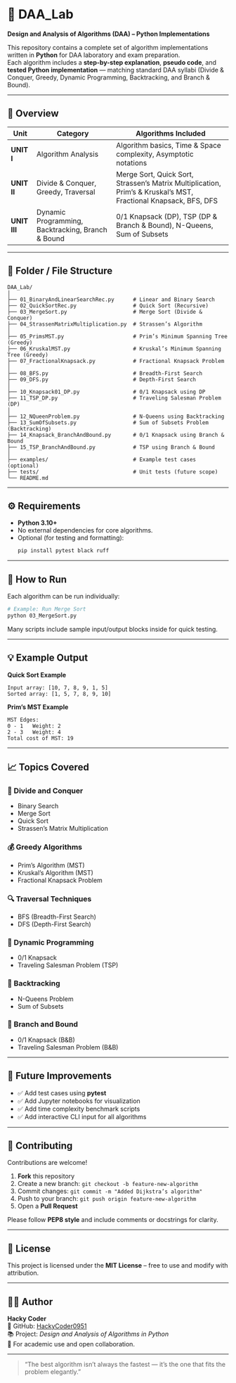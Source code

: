 # 🧠 DAA_Lab
**Design and Analysis of Algorithms (DAA) – Python Implementations**

This repository contains a complete set of algorithm implementations written in **Python** for DAA laboratory and exam preparation.  
Each algorithm includes a **step-by-step explanation**, **pseudo code**, and **tested Python implementation** — matching standard DAA syllabi (Divide & Conquer, Greedy, Dynamic Programming, Backtracking, and Branch & Bound).

---

## 📘 Overview

| Unit | Category | Algorithms Included |
|------|-----------|---------------------|
| **UNIT I** | Algorithm Analysis | Algorithm basics, Time & Space complexity, Asymptotic notations |
| **UNIT II** | Divide & Conquer, Greedy, Traversal | Merge Sort, Quick Sort, Strassen’s Matrix Multiplication, Prim’s & Kruskal’s MST, Fractional Knapsack, BFS, DFS |
| **UNIT III** | Dynamic Programming, Backtracking, Branch & Bound | 0/1 Knapsack (DP), TSP (DP & Branch & Bound), N-Queens, Sum of Subsets |

---

## 🧩 Folder / File Structure

```
DAA_Lab/
│
├── 01_BinaryAndLinearSearchRec.py      # Linear and Binary Search
├── 02_QuickSortRec.py                  # Quick Sort (Recursive)
├── 03_MergeSort.py                     # Merge Sort (Divide & Conquer)
├── 04_StrassenMatrixMultiplication.py  # Strassen’s Algorithm
│
├── 05_PrimsMST.py                      # Prim’s Minimum Spanning Tree (Greedy)
├── 06_KruskalMST.py                    # Kruskal’s Minimum Spanning Tree (Greedy)
├── 07_FractionalKnapsack.py            # Fractional Knapsack Problem
│
├── 08_BFS.py                           # Breadth-First Search
├── 09_DFS.py                           # Depth-First Search
│
├── 10_Knapsack01_DP.py                 # 0/1 Knapsack using DP
├── 11_TSP_DP.py                        # Traveling Salesman Problem (DP)
│
├── 12_NQueenProblem.py                 # N-Queens using Backtracking
├── 13_SumOfSubsets.py                  # Sum of Subsets Problem (Backtracking)
├── 14_Knapsack_BranchAndBound.py       # 0/1 Knapsack using Branch & Bound
├── 15_TSP_BranchAndBound.py            # TSP using Branch & Bound
│
├── examples/                           # Example test cases (optional)
├── tests/                              # Unit tests (future scope)
└── README.md
```

---

## ⚙️ Requirements

- **Python 3.10+**  
- No external dependencies for core algorithms.  
- Optional (for testing and formatting):
  ```bash
  pip install pytest black ruff
  ```

---

## 🚀 How to Run

Each algorithm can be run individually:

```bash
# Example: Run Merge Sort
python 03_MergeSort.py
```

Many scripts include sample input/output blocks inside for quick testing.

---

## 💡 Example Output

**Quick Sort Example**

```
Input array: [10, 7, 8, 9, 1, 5]
Sorted array: [1, 5, 7, 8, 9, 10]
```

**Prim’s MST Example**

```
MST Edges:
0 - 1   Weight: 2
2 - 3   Weight: 4
Total cost of MST: 19
```

---

## 📈 Topics Covered

### 🧮 Divide and Conquer
- Binary Search  
- Merge Sort  
- Quick Sort  
- Strassen’s Matrix Multiplication

### 💰 Greedy Algorithms
- Prim’s Algorithm (MST)  
- Kruskal’s Algorithm (MST)  
- Fractional Knapsack Problem

### 🔍 Traversal Techniques
- BFS (Breadth-First Search)  
- DFS (Depth-First Search)

### 🧠 Dynamic Programming
- 0/1 Knapsack  
- Traveling Salesman Problem (TSP)

### 🧩 Backtracking
- N-Queens Problem  
- Sum of Subsets

### 🧭 Branch and Bound
- 0/1 Knapsack (B&B)
- Traveling Salesman Problem (B&B)

---

## 🧪 Future Improvements

- ✅ Add test cases using **pytest**
- ✅ Add Jupyter notebooks for visualization
- ✅ Add time complexity benchmark scripts
- ✅ Add interactive CLI input for all algorithms

---

## 🤝 Contributing

Contributions are welcome!

1. **Fork** this repository  
2. Create a new branch: `git checkout -b feature-new-algorithm`  
3. Commit changes: `git commit -m "Added Dijkstra’s algorithm"`  
4. Push to your branch: `git push origin feature-new-algorithm`  
5. Open a **Pull Request**

Please follow **PEP8 style** and include comments or docstrings for clarity.

---

## 📄 License

This project is licensed under the **MIT License** – free to use and modify with attribution.

---

## 👨‍💻 Author

**Hacky Coder**  
💼 GitHub: [HackyCoder0951](https://github.com/HackyCoder0951)  
📚 Project: *Design and Analysis of Algorithms in Python*  
📧 For academic use and open collaboration.

---

> “The best algorithm isn’t always the fastest — it’s the one that fits the problem elegantly.”